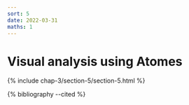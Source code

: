 ```yaml
---
sort: 5
date: 2022-03-31
maths: 1
---
```


# Visual analysis using Atomes

{% include chap-3/section-5/section-5.html %}

{% bibliography --cited %}
